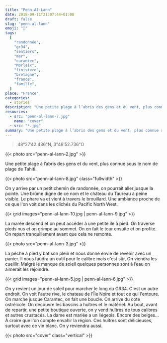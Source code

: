 ```yaml
---
title: "Penn-Al-Lann"
date: 2018-09-11T21:07:44+01:00
draft: false
slug: "penn-al-lann"
emoji: "🌊"
tags:
  [
    "randonnée",
    "gr34",
    "sentiers",
    "mer",
    "carantec",
    "Morlaix",
    "finistere",
    "bretagne",
    "france",
    "famille",
  ]
place: "France"
categories:
  - stories
description: "Une petite plage à l’abris des gens et du vent, plus connue sous le nom de plage de Tahiti."
resources:
  - src: "penn-al-lann-7.jpg"
    name: "cover"
  - src: "*.jpg"
summary: "Une petite plage à l’abris des gens et du vent, plus connue sous le nom de plage de Tahiti."
---
```


> 48°27’42.436"N, 3°48’52.736"O

{{< photo src="penn-al-lann-2.jpg" >}}

Une petite plage à l’abris des gens et du vent, plus connue sous le nom de plage de Tahiti.

{{< photo src="penn-al-lann-8.jpg" class="fullwidth" >}}

On y arrive par un petit chemin de randonnée, on pourrait aller jusque la pointe. Une brûme digne de ce nom et le château du Taureau à peine visible. Le phare va et vient à travers le brouillard. Une ambiance proche de ce que l'on voit dans les clichés du Pacific North West.

{{< grid images="penn-al-lann-10.jpg | penn-al-lann-9.jpg" >}}

La marée descend et on peut accéder à une petite île à pied. On traverse pieds nus et on grimpe au sommet. On en fait le tour ensuite et on profite. On repart tranquillement avant que cela ne remonte.

{{< photo src="penn-al-lann-3.jpg" >}}

La pêche à pied y bat son plein et nous donne envie de revenir avec un panier. Il nous faudra un outil pour le calibre mais c'est sûr, On viendra les cueillir. Malgré le manque de soleil quelques personnes sont à l’eau on aimerait les rejoindre.

{{< grid images="penn-al-lann-5.jpg | penn-al-lann-6.jpg" >}}

On y revient un jour de soleil pour marcher le long du GR34. C'est un autre endroit. On voit l'autre rive, le chateau de l'Île Noire et tout ce qui l'entoure.
On marche jusque Carantec, on fait une boucle. On arrive du coté ostréicole. On découvre les bassins a huîtres et le matériel. Au bout, avant de repartir, une petite boutique ouverte, on y vend huîtres de tous calibres et autres crustacés. La dame est mariée a un liégeois. Encore des belges... À croire que l'on compte envahir la région. Ces huîtres sont délicieuses, surtout avec ce vin blanc. On y reviendra aussi.

{{< photo src="cover" class="vertical" >}}
